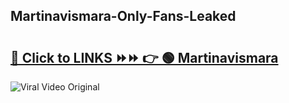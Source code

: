 
 ## Martinavismara-Only-Fans-Leaked

# <h2><a href="https://clipsfans.com/Martinavismara&ref=git">🔗 Click to LINKS ⏩⏩ 👉 🟢 Martinavismara </a></h2>

<a href="https://clipsfans.com/Martinavismara&ref=git" rel="nofollow" data-target="animated-image.originalLink"><img src="https://i.ibb.co.com/xMMVF88/686577567.gif" alt="Viral Video Original" style="max-width: 100%; display: inline-block;" data-target="animated-image.originalImage"></a>
